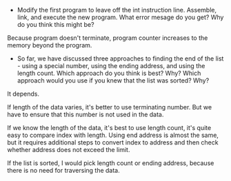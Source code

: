 - Modify the first program to leave off the int instruction line. Assemble, link, and execute the new program. What error mesage do you get? Why do you think this might be?

Because program doesn't terminate, program counter increases to the memory beyond the program.


- So far, we have discussed three approaches to finding the end of the list - using a special number, using the ending address, and using the length count. Which approach do you think is best? Why? Which approach would you use if you knew that the list was sorted? Why?

It depends. 

If length of the data varies, it's better to use terminating number. But we have to ensure that this number is not used in the data.

If we know the length of the data, it's best to use length count, it's quite easy to compare index with length. Using end address is almost the same, but it requires additional steps to convert index to address and then check whether address does not exceed the limit.

If the list is sorted, I would pick length count or ending address, because there is no need for traversing the data.


